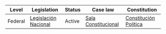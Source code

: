 | Level | Legislation | Status | Case law | Constitution |
|---|---|---|---|---|
| Federal | [Legislación Nacional](https://www.legislacion.gob.ni/) | Active | [Sala Constitucional](https://www.csj.gob.ni/salaconstitucional/) | [Constitución Política](https://www.csj.gob.ni/legislacion/constitucion-politica-de-la-republica-de-nicaragua.html) |